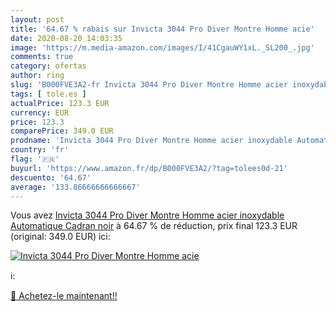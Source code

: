 ```yaml
---
layout: post
title: '64.67 % rabais sur Invicta 3044 Pro Diver Montre Homme acie'
date: 2020-08-20 14:03:35
image: 'https://m.media-amazon.com/images/I/41CgauWY1xL._SL200_.jpg'
comments: true
category: ofertas
author: ring
slug: 'B000FVE3A2-fr Invicta 3044 Pro Diver Montre Homme acier inoxydable...'
tags: [ tole.es ]
actualPrice: 123.3 EUR
currency: EUR
price: 123.3
comparePrice: 349.0 EUR
prodname: 'Invicta 3044 Pro Diver Montre Homme acier inoxydable Automatique Cadran noir'
country: 'fr'
flag: '🇫🇷'
buyurl: 'https://www.amazon.fr/dp/B000FVE3A2/?tag=tolees0d-21'
descuento: '64.67'
average: '133.86666666666667'
---
```


Vous avez [Invicta 3044 Pro Diver Montre Homme acier inoxydable Automatique Cadran noir](https://www.amazon.fr/dp/B000FVE3A2/?tag=tolees0d-21)  à  64.67 % de réduction, prix final  123.3 EUR (original: 349.0 EUR) ici:

[![Invicta 3044 Pro Diver Montre Homme acie](https://m.media-amazon.com/images/I/41CgauWY1xL._SL200_.jpg)](https://www.amazon.fr/dp/B000FVE3A2/?tag=tolees0d-21)

ℹ️:


[🛒 Achetez-le maintenant!!](https://www.amazon.fr/dp/B000FVE3A2/?tag=tolees0d-21)
